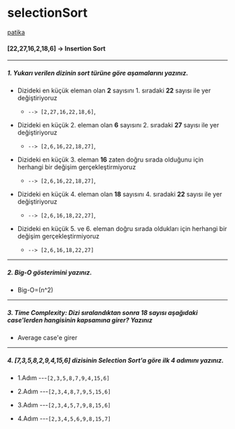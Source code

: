 # selectionSort


<a href='https://www.patika.dev/'>patika</a>

####  **[22,27,16,2,18,6] -> Insertion Sort**
----
##### 1.  Yukarı verilen dizinin sort türüne göre aşamalarını yazınız.

- Dizideki en küçük eleman olan **2** sayısını 1. sıradaki **22** sayısı ile yer değiştiriyoruz 			            
  -  `--> [2,27,16,22,18,6]`,

- Dizideki en küçük 2. eleman olan **6** sayısını 2. sıradaki **27** sayısı ile yer değiştiriyoruz               
  -  `--> [2,6,16,22,18,27]`,

- Dizideki en küçük 3. eleman **16** zaten doğru sırada olduğunu için herhangi bir değişim gerçekleştirmiyoruz	  
  -  `--> [2,6,16,22,18,27]`,

- Dizideki en küçük 4. eleman olan **18** sayısını  4. sıradaki **22** sayısı ile yer değiştiriyoruz             
  -  `--> [2,6,16,18,22,27]`, 

- Dizideki en küçük 5. ve 6. eleman doğru sırada oldukları için herhangi bir değişim gerçekleştirmiyoruz         
  -  `--> [2,6,16,18,22,27]`
----
##### 2. Big-O gösterimini yazınız.
  - Big-O=(n^2)
----
##### 3. Time Complexity: Dizi sıralandıktan sonra 18 sayısı aşağıdaki case'lerden hangisinin kapsamına girer? Yazınız
- Average case'e girer
----
##### 4. [7,3,5,8,2,9,4,15,6] dizisinin Selection Sort'a göre ilk 4 adımını yazınız.
- 1.Adım ---`[2,3,5,8,7,9,4,15,6]` 

- 2.Adım ---`[2,3,4,8,7,9,5,15,6]` 

- 3.Adım ---`[2,3,4,5,7,9,8,15,6]` 

- 4.Adım ---`[2,3,4,5,6,9,8,15,7]` 

